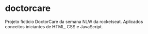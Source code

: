 # doctorcare
Projeto fictício DoctorCare da semana NLW da rocketseat.
Aplicados conceitos iniciantes de HTML, CSS e JavaScript.
